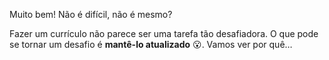 Muito bem! Não é difícil, não é mesmo?

Fazer um currículo não parece ser uma tarefa tão desafiadora. O que pode se tornar um desafio é **mantê-lo atualizado** :open_mouth:. Vamos ver por quê…
